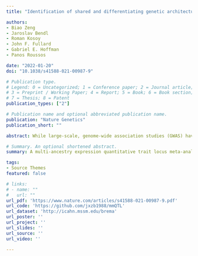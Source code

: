 ```yaml
---
title: "Identification of shared and differentiating genetic architecture for autism spectrum disorder, attention-deficit hyperactivity disorder and case subgroups"

authors:
- Biao Zeng
- Jaroslav Bendl
- Roman Kosoy
- John F. Fullard
- Gabriel E. Hoffman
- Panos Roussos 

date: "2022-01-20"
doi: "10.1038/s41588-021-00987-9"

# Publication type.
# Legend: 0 = Uncategorized; 1 = Conference paper; 2 = Journal article;
# 3 = Preprint / Working Paper; 4 = Report; 5 = Book; 6 = Book section;
# 7 = Thesis; 8 = Patent
publication_types: ["2"]

# Publication name and optional abbreviated publication name.
publication: "Nature Genetics"
publication_short: ""

abstract: While large-scale, genome-wide association studies (GWAS) have identified hundreds of loci associated with brain-related traits, identification of the variants, genes and molecular mechanisms underlying these traits remains challenging. Integration of GWAS with expression quantitative trait loci (eQTLs) and identification of shared genetic architecture have been widely adopted to nominate genes and candidate causal variants. However, this approach is limited by sample size, statistical power and linkage disequilibrium. We developed the multivariate multiple QTL approach and performed a large-scale, multi-ancestry eQTL meta-analysis to increase power and fine-mapping resolution. Analysis of 3,983 RNA-sequenced samples from 2,119 donors, including 474 non-European individuals, yielded an effective sample size of 3,154. Joint statistical fine-mapping of eQTL and GWAS identified 329 variant–trait pairs for 24 brain-related traits driven by 204 unique candidate causal variants for 189 unique genes. This integrative analysis identifies candidate causal variants and elucidates potential regulatory mechanisms for genes underlying schizophrenia, bipolar disorder and Alzheimer’s disease.

# Summary. An optional shortened abstract.
summary: A multi-ancestry expression quantitative trait locus meta-analysis of 3,983 RNA-seq samples from 2,119 donors using the multivariate multiple QTL (mmQTL) approach characterizes the genetics of gene expression in the human brain and identifies candidate causal variants for brain-related traits.

tags:
- Source Themes
featured: false

# links:
# - name: ""
#   url: ""
url_pdf: 'https://www.nature.com/articles/s41588-021-00987-9.pdf'
url_code: 'https://github.com/jxzb1988/mmQTL'
url_dataset: 'http://icahn.mssm.edu/brema'
url_poster: ''
url_project: ''
url_slides: ''
url_source: ''
url_video: ''

---
```

